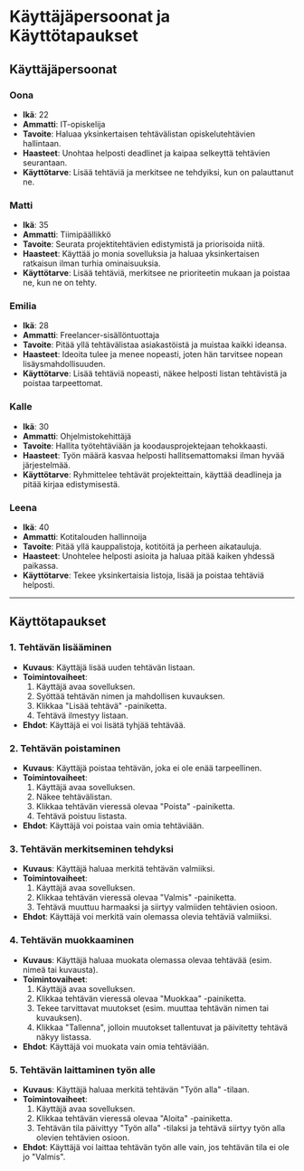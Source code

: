 # Käyttäjäpersoonat ja Käyttötapaukset

## Käyttäjäpersoonat

### Oona
- **Ikä**: 22
- **Ammatti**: IT-opiskelija
- **Tavoite**: Haluaa yksinkertaisen tehtävälistan opiskelutehtävien hallintaan.
- **Haasteet**: Unohtaa helposti deadlinet ja kaipaa selkeyttä tehtävien seurantaan.
- **Käyttötarve**: Lisää tehtäviä ja merkitsee ne tehdyiksi, kun on palauttanut ne.

### Matti
- **Ikä**: 35
- **Ammatti**: Tiimipäällikkö
- **Tavoite**: Seurata projektitehtävien edistymistä ja priorisoida niitä.
- **Haasteet**: Käyttää jo monia sovelluksia ja haluaa yksinkertaisen ratkaisun ilman turhia ominaisuuksia.
- **Käyttötarve**: Lisää tehtäviä, merkitsee ne prioriteetin mukaan ja poistaa ne, kun ne on tehty.

### Emilia
- **Ikä**: 28
- **Ammatti**: Freelancer-sisällöntuottaja
- **Tavoite**: Pitää yllä tehtävälistaa asiakastöistä ja muistaa kaikki ideansa.
- **Haasteet**: Ideoita tulee ja menee nopeasti, joten hän tarvitsee nopean lisäysmahdollisuuden.
- **Käyttötarve**: Lisää tehtäviä nopeasti, näkee helposti listan tehtävistä ja poistaa tarpeettomat.

### Kalle
- **Ikä**: 30
- **Ammatti**: Ohjelmistokehittäjä
- **Tavoite**: Hallita työtehtäviään ja koodausprojektejaan tehokkaasti.
- **Haasteet**: Työn määrä kasvaa helposti hallitsemattomaksi ilman hyvää järjestelmää.
- **Käyttötarve**: Ryhmittelee tehtävät projekteittain, käyttää deadlineja ja pitää kirjaa edistymisestä.

### Leena
- **Ikä**: 40
- **Ammatti**: Kotitalouden hallinnoija
- **Tavoite**: Pitää yllä kauppalistoja, kotitöitä ja perheen aikatauluja.
- **Haasteet**: Unohtelee helposti asioita ja haluaa pitää kaiken yhdessä paikassa.
- **Käyttötarve**: Tekee yksinkertaisia listoja, lisää ja poistaa tehtäviä helposti.

---

## Käyttötapaukset

### 1. Tehtävän lisääminen
- **Kuvaus**: Käyttäjä lisää uuden tehtävän listaan.
- **Toimintovaiheet**:
    1. Käyttäjä avaa sovelluksen.
    2. Syöttää tehtävän nimen ja mahdollisen kuvauksen.
    3. Klikkaa "Lisää tehtävä" -painiketta.
    4. Tehtävä ilmestyy listaan.
- **Ehdot**: Käyttäjä ei voi lisätä tyhjää tehtävää.

### 2. Tehtävän poistaminen
- **Kuvaus**: Käyttäjä poistaa tehtävän, joka ei ole enää tarpeellinen.
- **Toimintovaiheet**:
    1. Käyttäjä avaa sovelluksen.
    2. Näkee tehtävälistan.
    3. Klikkaa tehtävän vieressä olevaa "Poista" -painiketta.
    4. Tehtävä poistuu listasta.
- **Ehdot**: Käyttäjä voi poistaa vain omia tehtäviään.

### 3. Tehtävän merkitseminen tehdyksi
- **Kuvaus**: Käyttäjä haluaa merkitä tehtävän valmiiksi.
- **Toimintovaiheet**:
    1. Käyttäjä avaa sovelluksen.
    2. Klikkaa tehtävän vieressä olevaa "Valmis" -painiketta.
    3. Tehtävä muuttuu harmaaksi ja siirtyy valmiiden tehtävien osioon.
- **Ehdot**: Käyttäjä voi merkitä vain olemassa olevia tehtäviä valmiiksi.

### 4. Tehtävän muokkaaminen
- **Kuvaus**: Käyttäjä haluaa muokata olemassa olevaa tehtävää (esim. nimeä tai kuvausta).
- **Toimintovaiheet**:
    1. Käyttäjä avaa sovelluksen.
    2. Klikkaa tehtävän vieressä olevaa "Muokkaa" -painiketta.
    3. Tekee tarvittavat muutokset (esim. muuttaa tehtävän nimen tai kuvauksen).
    4. Klikkaa "Tallenna", jolloin muutokset tallentuvat ja päivitetty tehtävä näkyy listassa.
- **Ehdot**: Käyttäjä voi muokata vain omia tehtäviään.

### 5. Tehtävän laittaminen työn alle
- **Kuvaus**: Käyttäjä haluaa merkitä tehtävän "Työn alla" -tilaan.
- **Toimintovaiheet**:
    1. Käyttäjä avaa sovelluksen.
    2. Klikkaa tehtävän vieressä olevaa "Aloita" -painiketta.
    3. Tehtävän tila päivittyy "Työn alla" -tilaksi ja tehtävä siirtyy työn alla olevien tehtävien osioon.
- **Ehdot**: Käyttäjä voi laittaa tehtävän työn alle vain, jos tehtävän tila ei ole jo "Valmis".
